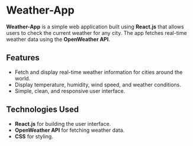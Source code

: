 # **Weather-App**

**Weather-App** is a simple web application built using **React.js** that allows users to check the current weather for any city. The app fetches real-time weather data using the **OpenWeather API**.

## Features

- Fetch and display real-time weather information for cities around the world.
- Display temperature, humidity, wind speed, and weather conditions.
- Simple, clean, and responsive user interface.

## Technologies Used

- **React.js** for building the user interface.
- **OpenWeather API** for fetching weather data.
- **CSS** for styling.
